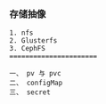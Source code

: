 ###  存储抽像


```text
1. nfs
2. Glusterfs
3. CephFS
======================

一、 pv 与 pvc
二、 configMap
三、 secret



```


